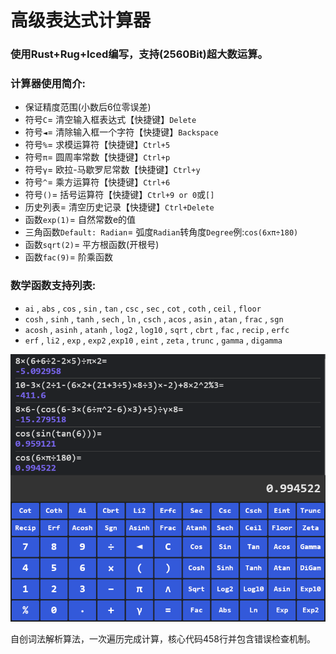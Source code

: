 # 高级表达式计算器

### 使用Rust+Rug+Iced编写，支持(2560Bit)超大数运算。

### 计算器使用简介:

- 保证精度范围(小数后6位零误差)
- 符号`C`= 清空输入框表达式【快捷键】`Delete`
- 符号`◄`= 清除输入框一个字符【快捷键】`Backspace`
- 符号`%`= 求模运算符【快捷键】`Ctrl+5`
- 符号`π`= 圆周率常数【快捷键】`Ctrl+p`
- 符号`γ`= 欧拉-马歇罗尼常数【快捷键】`Ctrl+y`
- 符号`^`= 乘方运算符【快捷键】`Ctrl+6`
- 符号`()`= 括号运算符【快捷键】`Ctrl+9 or 0`或`[]`
- 历史列表= 清空历史记录【快捷键】`Ctrl+Delete`
- 函数`exp(1)`= 自然常数e的值
- 三角函数`Default: Radian`= 弧度`Radian`转角度`Degree`例:`cos(6xπ÷180)`
- 函数`sqrt(2)`= 平方根函数(开根号)
- 函数`fac(9)`= 阶乘函数

### 数学函数支持列表:

- `ai` , `abs` , `cos` , `sin` , `tan` , `csc` , `sec` , `cot` , `coth` , `ceil` , `floor`
- `cosh` , `sinh` , `tanh` , `sech` , `ln` , `csch` , `acos` , `asin` , `atan` , `frac` , `sgn`
- `acosh` , `asinh` , `atanh` , `log2` , `log10` , `sqrt` , `cbrt` , `fac` , `recip` , `erfc`
- `erf` , `li2` , `exp` , `exp2` ,`exp10` , `eint` , `zeta` , `trunc` , `gamma` , `digamma`

![image](https://github.com/lhjok/Calculator/blob/main/assets/calc.png)

自创词法解析算法，一次遍历完成计算，核心代码458行并包含错误检查机制。
